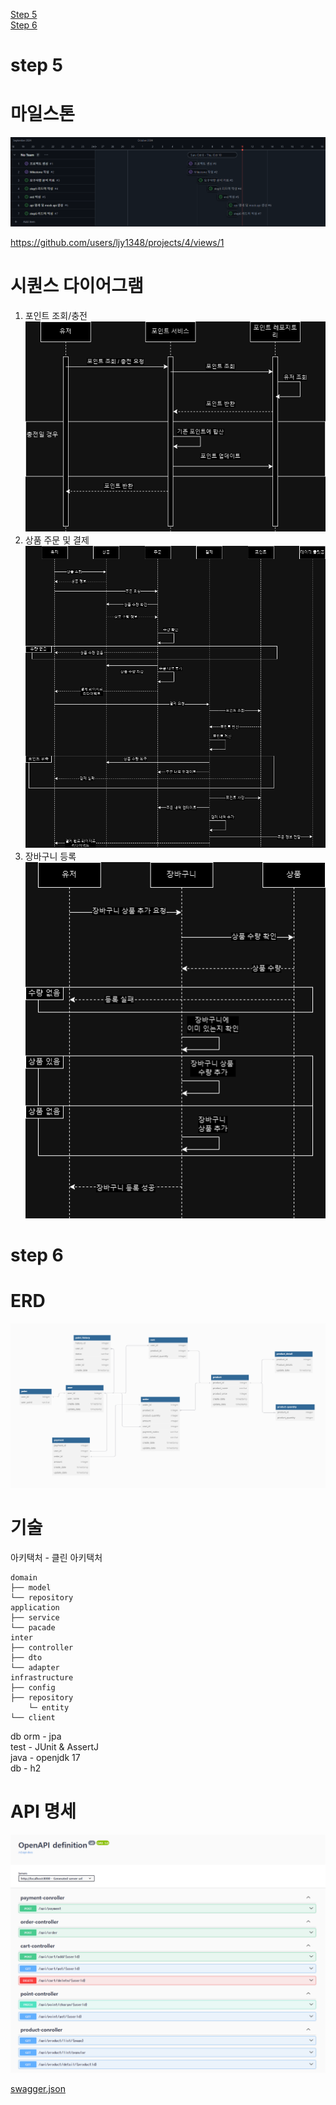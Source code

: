 [Step 5](#step-5)  
[Step 6](#step-6)

# step 5
# 마일스톤

![img.png](img.png)

https://github.com/users/ljy1348/projects/4/views/1

# 시퀀스 다이어그램
1. 포인트 조회/충전
![point.png](point.png)
2. 상품 주문 및 결제
![order.png](order.png)
3. 장바구니 등록
![cart.png](cart.png)

# step 6
# ERD
![erd.png](erd.png)

# 기술
아키택처 - 클린 아키택처  
```
domain
├── model
└── repository
application
├── service
└── pacade
inter
├── controller
├── dto
└── adapter
infrastructure
├── config
├── repository
    └─ entity
└── client
```
db orm - jpa  
test - JUnit & AssertJ  
java - openjdk 17  
db - h2  

# API 명세

![img_1.png](img_1.png)


[swagger.json](swagger.json)

